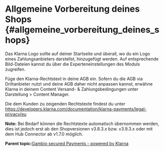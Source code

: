 # Allgemeine Vorbereitung deines Shops {#allgemeine_vorbereitung_deines_shops}

Das Klarna Logo sollte auf deiner Startseite und überall, wo du ein Logo eines Zahlungsanbieters darstellst, hinzugefügt werden. Auf entsprechende Bild-Dateien kannst du über die Experteneinstellungen des Moduls zugreifen.

Füge den Klarna-Rechtstext in deine AGB ein. Sofern du die AGB via Drittanbieter nutzt und deine AGB daher nicht anpassen kannst, erwähne Klarna in deinem Content Versand- & Zahlungsbedingungen unter Darstellung \> Content Manager.

Die dem Kunden zu zeigenden Rechtstexte findest du unter https://developers.klarna.com/documentation/klarna-payments/legal-privacy/eu

**Note:** Bei Bedarf können die Rechtstexte automatisch übernommen werden, dies ist jedoch erst ab den Shopversionen v3.8.3.x bzw. v3.9.3.x oder mit dem Hub Connector ab v1.7.0 möglich.

**Parent topic:**[Gambio secured Payments - powered by Klarna](7_2_2_GambioSecuredPayments_poweredByKlarna.md)

